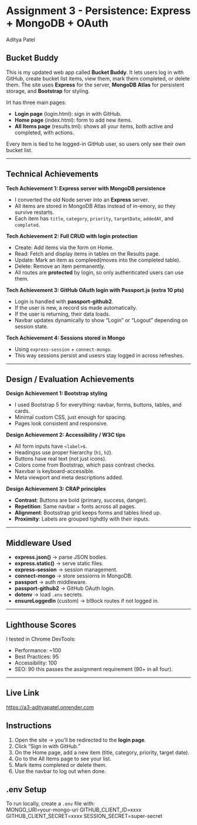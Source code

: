 Assignment 3 - Persistence: Express + MongoDB + OAuth  
===  
Aditya Patel  

## Bucket Buddy
This is my updated web app called **Bucket Buddy**. It lets users log in with GitHub, create bucket list items, view them, mark them completed, or delete them. The site uses **Express** for the server, **MongoDB Atlas** for persistent storage, and **Bootstrap** for styling.  

Irt has three main pages:  
- **Login page** (login.html): sign in with GitHub.  
- **Home page** (index.html): form to add new items.  
- **All Items page** (results.tml): shows all your items, both active and completed, with actions.  

Every item is tied to he logged-in GitHub user, so users only see their own bucket list.  

---
## Technical Achievements

**Tech Achievement 1: Express server with MongoDB persistence**  
- I converted the old Node server into an **Express** server.  
- All items are stored in MongoDB Atlas instead of in-emory, so they survive restarts.  
- Each item has `title`, `category`, `priority`, `targetDate`, `addedAt`, and `completed`.  

**Tech Achievement 2: Full CRUD with login protection**  
- Create: Add items via the form on Home.  
- Read: Fetch and display items in tables on the Results page.  
- Update: Mark an item as compleed(moves into the completed table).  
- Delete: Remove an item permanently.  
- All routes are **protected** by login, so only authenticated users can use them.  

**Tech Achievement 3: GitHub OAuth login with Passport.js (extra 10 pts)**  
- Login is handled with **passport-github2**.  
- If the user is new, a record sis made automatically.  
- If the user is returning, their data loads.  
- Navbar updates dynamically to show “Login” or “Logout” depending on session state.  

**Tech Achievement 4: Sessions stored in Mongo**  
- Using `express-session` + `connect-mongo`.  
- This way sessions persist and usesrs stay logged in across refreshes.  

---

## Design / Evaluation Achievements

**Design Achievement 1: Bootstrap styling**  
- I used Bootstrap 5 for everything: navbar, forms, buttons, tables, and cards.  
- Minimal custom CSS, just enough for spacing.  
- Pages look consistent and responsive.  

**Design Achievement 2: Accessibility / W3C tips**  
- All form inputs have `<label>`s.  
- Headingss use proper hierarchy (`h1`, `h2`).  
- Buttons have real text (not just icons).  
- Colors come from Bootstrap, which pass contrast checks.  
- Naxvbar is keyboard-accessible.  
- Meta viewport and meta descriptions added.  

**Design Achievement 3: CRAP principles**  
- **Contrast**: Buttons are bold (primary, success, danger).  
- **Repetition**: Same navbar + fonts across all pages.  
- **Alignment**: Bootsstrap grid keeps forms and tables lined up.  
- **Proximity**: Labels are grouped tighdtly with their inputs.  

---

## Middleware Used
- **express.json()** → parse JSON bodies.  
- **express.static()** → serve static files.  
- **express-session** → session management.  
- **connect-mongo** → store sessiorns in MongoDB.  
- **passport** → auth middleware.  
- **passport-github2** → GitHub OAuth login.  
- **dotenv** → load `.env` secrets.  
- **ensureLoggedIn** (custom) → bl9ock routes if not logged in.  

---

## Lighthouse Scores
I tested in Chrome DevTools:  
- Performance: ~100  
- Best Practices: 95  
- Accessibility: 100  
- SEO: 90 
this passes the assignment requirement (90+ in all four).  

---

## Live Link
https://a3-adityapatel.onrender.com

## Instructions
1. Open the site → you’ll be redirected to the **login page**.  
2. Click “Sign in with GitHub.”  
3. On the Home page, add a new item (title, category, priority, target date).  
4. Go to the All Items page to see your list.  
5. Mark items completed or delete them.  
6. Use the navbar to log out when done.  

## .env Setup
To run locally, create a `.env` file with:  
MONGO_URI=your-mongo-uri
GITHUB_CLIENT_ID=xxxx
GITHUB_CLIENT_SECRET=xxxx
SESSION_SECRET=super-secret